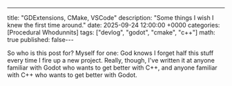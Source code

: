 ---
title: "GDExtensions, CMake, VSCode"
description: "Some things I wish I knew the first time around."
date: 2025-09-24 12:00:00 +0000
categories: [Procedural Whodunnits]
tags: ["devlog", "godot", "cmake", "c++"]
math: true
published: false---

So who is this post for? Myself for one: God knows I forget half this stuff every time I fire up a new project. Really, though, I've written it at anyone familiar with Godot who wants to get better with C++, and anyone familiar with C++ who wants to get better with Godot.